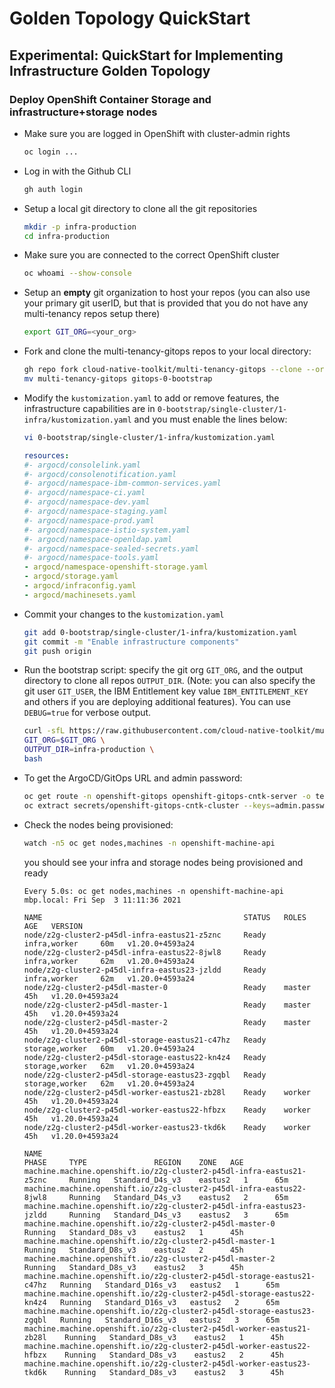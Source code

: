 # Golden Topology QuickStart

## Experimental: QuickStart for Implementing Infrastructure Golden Topology

### Deploy OpenShift Container Storage and infrastructure+storage nodes

- Make sure you are logged in OpenShift with cluster-admin rights
    ```bash
    oc login ...
    ```

- Log in with the Github CLI
    ```bash
    gh auth login
    ```

- Setup a local git directory to clone all the git repositories
    ```bash
    mkdir -p infra-production
    cd infra-production
    ```

- Make sure you are connected to the correct OpenShift cluster
    ```bash
    oc whoami --show-console
    ```
- Setup an **empty** git organization to host your repos (you can also use your primary git userID, but that is provided that you do not have any multi-tenancy repos setup there)
    ```bash
    export GIT_ORG=<your_org>
    ```

- Fork and clone the multi-tenancy-gitops repos to your local directory:
    ```bash
    gh repo fork cloud-native-toolkit/multi-tenancy-gitops --clone --org ${GIT_ORG} --remote
    mv multi-tenancy-gitops gitops-0-bootstrap
    ```
- Modify the `kustomization.yaml` to add or remove features, the infrastructure capabilities are in `0-bootstrap/single-cluster/1-infra/kustomization.yaml` and you must enable the lines below:

    ```bash
    vi 0-bootstrap/single-cluster/1-infra/kustomization.yaml
    ```

    ```yaml
    resources:
    #- argocd/consolelink.yaml
    #- argocd/consolenotification.yaml
    #- argocd/namespace-ibm-common-services.yaml
    #- argocd/namespace-ci.yaml
    #- argocd/namespace-dev.yaml
    #- argocd/namespace-staging.yaml
    #- argocd/namespace-prod.yaml
    #- argocd/namespace-istio-system.yaml
    #- argocd/namespace-openldap.yaml
    #- argocd/namespace-sealed-secrets.yaml
    #- argocd/namespace-tools.yaml
    - argocd/namespace-openshift-storage.yaml
    - argocd/storage.yaml
    - argocd/infraconfig.yaml
    - argocd/machinesets.yaml
    ```

- Commit your changes to the `kustomization.yaml`

    ```bash
    git add 0-bootstrap/single-cluster/1-infra/kustomization.yaml
    git commit -m "Enable infrastructure components"
    git push origin
    ```

- Run the bootstrap script: specify the git org `GIT_ORG`, and the output directory to clone all repos `OUTPUT_DIR`. (Note: you can also specify the git user `GIT_USER`, the IBM Entitlement key value `IBM_ENTITLEMENT_KEY` and others if you are deploying additional features). You can use `DEBUG=true` for verbose output.
    ```bash
    curl -sfL https://raw.githubusercontent.com/cloud-native-toolkit/multi-tenancy-gitops/master/scripts/bootstrap.sh | \
    GIT_ORG=$GIT_ORG \
    OUTPUT_DIR=infra-production \
    bash
    ```

- To get the ArgoCD/GitOps URL and admin password:
    ```bash
    oc get route -n openshift-gitops openshift-gitops-cntk-server -o template --template='https://{{.spec.host}}'
    oc extract secrets/openshift-gitops-cntk-cluster --keys=admin.password -n openshift-gitops --to=-
    ```

- Check the nodes being provisioned:

    ```bash
    watch -n5 oc get nodes,machines -n openshift-machine-api
    ```

    you should see your infra and storage nodes being provisioned and ready

    ```
    Every 5.0s: oc get nodes,machines -n openshift-machine-api                                             mbp.local: Fri Sep  3 11:11:36 2021

    NAME                                             STATUS   ROLES            AGE   VERSION
    node/z2g-cluster2-p45dl-infra-eastus21-z5znc     Ready    infra,worker     60m   v1.20.0+4593a24
    node/z2g-cluster2-p45dl-infra-eastus22-8jwl8     Ready    infra,worker     62m   v1.20.0+4593a24
    node/z2g-cluster2-p45dl-infra-eastus23-jzldd     Ready    infra,worker     62m   v1.20.0+4593a24
    node/z2g-cluster2-p45dl-master-0                 Ready    master           45h   v1.20.0+4593a24
    node/z2g-cluster2-p45dl-master-1                 Ready    master           45h   v1.20.0+4593a24
    node/z2g-cluster2-p45dl-master-2                 Ready    master           45h   v1.20.0+4593a24
    node/z2g-cluster2-p45dl-storage-eastus21-c47hz   Ready    storage,worker   60m   v1.20.0+4593a24
    node/z2g-cluster2-p45dl-storage-eastus22-kn4z4   Ready    storage,worker   62m   v1.20.0+4593a24
    node/z2g-cluster2-p45dl-storage-eastus23-zgqbl   Ready    storage,worker   62m   v1.20.0+4593a24
    node/z2g-cluster2-p45dl-worker-eastus21-zb28l    Ready    worker           45h   v1.20.0+4593a24
    node/z2g-cluster2-p45dl-worker-eastus22-hfbzx    Ready    worker           45h   v1.20.0+4593a24
    node/z2g-cluster2-p45dl-worker-eastus23-tkd6k    Ready    worker           45h   v1.20.0+4593a24

    NAME                                                                     PHASE     TYPE               REGION    ZONE   AGE
    machine.machine.openshift.io/z2g-cluster2-p45dl-infra-eastus21-z5znc     Running   Standard_D4s_v3    eastus2   1      65m
    machine.machine.openshift.io/z2g-cluster2-p45dl-infra-eastus22-8jwl8     Running   Standard_D4s_v3    eastus2   2      65m
    machine.machine.openshift.io/z2g-cluster2-p45dl-infra-eastus23-jzldd     Running   Standard_D4s_v3    eastus2   3      65m
    machine.machine.openshift.io/z2g-cluster2-p45dl-master-0                 Running   Standard_D8s_v3    eastus2   1      45h
    machine.machine.openshift.io/z2g-cluster2-p45dl-master-1                 Running   Standard_D8s_v3    eastus2   2      45h
    machine.machine.openshift.io/z2g-cluster2-p45dl-master-2                 Running   Standard_D8s_v3    eastus2   3      45h
    machine.machine.openshift.io/z2g-cluster2-p45dl-storage-eastus21-c47hz   Running   Standard_D16s_v3   eastus2   1      65m
    machine.machine.openshift.io/z2g-cluster2-p45dl-storage-eastus22-kn4z4   Running   Standard_D16s_v3   eastus2   2      65m
    machine.machine.openshift.io/z2g-cluster2-p45dl-storage-eastus23-zgqbl   Running   Standard_D16s_v3   eastus2   3      65m
    machine.machine.openshift.io/z2g-cluster2-p45dl-worker-eastus21-zb28l    Running   Standard_D8s_v3    eastus2   1      45h
    machine.machine.openshift.io/z2g-cluster2-p45dl-worker-eastus22-hfbzx    Running   Standard_D8s_v3    eastus2   2      45h
    machine.machine.openshift.io/z2g-cluster2-p45dl-worker-eastus23-tkd6k    Running   Standard_D8s_v3    eastus2   3      45h
    ```